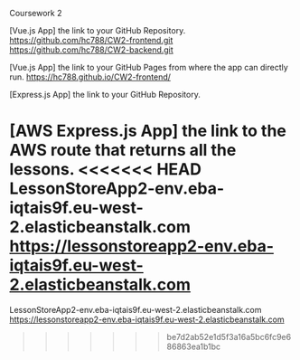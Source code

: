 

Coursework 2

[Vue.js App] the link to your GitHub Repository.
 https://github.com/hc788/CW2-frontend.git 
 https://github.com/hc788/CW2-backend.git

[Vue.js App] the link to your GitHub Pages from where the app can directly run. 
https://hc788.github.io/CW2-frontend/

[Express.js App] the link to your GitHub Repository.

[AWS Express.js App] the link to the AWS route that returns all the lessons.
<<<<<<< HEAD
 LessonStoreApp2-env.eba-iqtais9f.eu-west-2.elasticbeanstalk.com 
 https://lessonstoreapp2-env.eba-iqtais9f.eu-west-2.elasticbeanstalk.com
=======
LessonStoreApp2-env.eba-iqtais9f.eu-west-2.elasticbeanstalk.com 
https://lessonstoreapp2-env.eba-iqtais9f.eu-west-2.elasticbeanstalk.com
>>>>>>> be7d2ab52e1d5f3a16a5bc6fc9e686863ea1b1bc
